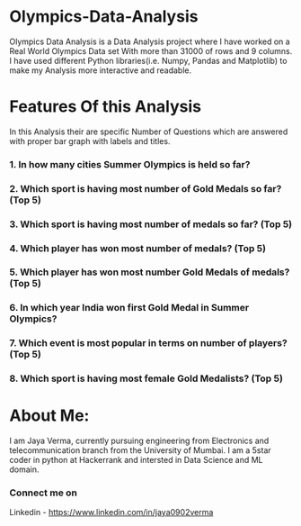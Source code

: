 # Olympics-Data-Analysis
Olympics Data Analysis is a Data Analysis project where I have worked on a Real World Olympics Data set With more than 31000 of rows and 9 columns. I have used different Python libraries(i.e. Numpy, Pandas and Matplotlib) to make my Analysis more interactive and readable.

# Features Of this Analysis
In this Analysis their are specific Number of Questions which are answered with proper bar graph with labels and titles.
### 1. In how many cities Summer Olympics is held so far?
### 2. Which sport is having most number of Gold Medals so far? (Top 5)
### 3. Which sport is having most number of medals so far? (Top 5)
### 4. Which player has won most number of medals? (Top 5)
### 5. Which player has won most number Gold Medals of medals? (Top 5)
### 6. In which year India won first Gold Medal in Summer Olympics?
### 7. Which event is most popular in terms on number of players? (Top 5)
### 8. Which sport is having most female Gold Medalists? (Top 5)

# About Me:
I am Jaya Verma, currently pursuing engineering from Electronics and telecommunication branch from the University of Mumbai.
I am a 5star coder in python at Hackerrank and intersted in Data Science and ML domain.

### Connect me on 
Linkedin - https://www.linkedin.com/in/jaya0902verma
